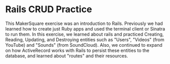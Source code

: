 # Rails CRUD Practice

This MakerSquare exercise was an introduction to Rails. Previously we had learned how to create just Ruby apps and used the terminal client
or Sinatra to run them. In this exercise, we learned about rails and practiced Creating, Reading, Updating, and Destroying entities such as "Users", "Videos" (from YouTube) and "Sounds" (from SoundCloud). Also, we continued to expand on how ActiveRecord works with Rails to persist these entities to the database, and learned about "routes" and their resources.